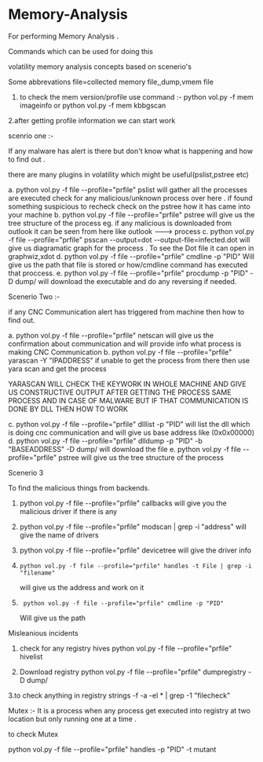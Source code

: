 # Memory-Analysis
For performing Memory Analysis . 

Commands which can be used for doing this 

volatility memory analysis concepts based on scenerio's

Some abbrevations 
file=collected memory file,,dump,vmem file 

1. to check the mem version/profile 
use command :-  python vol.py -f mem imageinfo
or python vol.py -f mem kbbgscan

2.after getting profile information we can start work 

scenrio one :- 

If any malware has alert is there but don't know what is happening and how to find out .

there are many plugins in volatility which might be useful(pslist,pstree etc)

a. python vol.py -f file --profile="prfile" pslist 
	will gather all the processes are executed check for any malicious/unknown process over here . if found 
	something suspicious to recheck check on the pstree how it has came into your machine 
b. python vol.py -f file --profile="prfile" pstree 
	will give us the tree structure of the process eg. if any malicious is downloaded from outlook it can be seen from here 
	like outlook ---> process
c. python vol.py -f file --profile="prfile" psscan --output=dot --output-file=infected.dot
	will give us diagramatic graph for the process . To see the Dot file it can open in graphwiz,xdot
d. python vol.py -f file --profile="prfile" cmdline -p "PID"
	Will give us the path that file is stored or how/cmdline command has executed that proccess.
e. python vol.py -f file --profile="prfile" procdump -p "PID" -D dump/
	will download the executable and do any reversing if needed.


Scenerio Two :- 

if any CNC Communication alert has triggered from machine then how to find out.

a. python vol.py -f file --profile="prfile" netscan 
	will give us the confirmation about communication and will provide info what process is making CNC Communication
b. python vol.py -f file --profile="prfile" yarascan -Y "IPADDRESS"
	if unable to get the process from there then use yara scan and get the process

YARASCAN WILL CHECK THE KEYWORK IN WHOLE MACHINE AND GIVE US CONSTRUCTIVE OUTPUT
AFTER GETTING THE PROCESS SAME PROCESS AND IN CASE OF MALWARE 
BUT IF THAT COMMUNICATION IS DONE BY DLL THEN HOW TO WORK 

c. python vol.py -f file --profile="prfile" dlllist -p "PID"
	will list the dll which is doing cnc communication and will give us base address like (0x0x00000)
d. python vol.py -f file --profile="prfile" dlldump -p "PID" -b "BASEADDRESS" -D dump/
	will download the file 
e. python vol.py -f file --profile="prfile" pstree 
	will give us the tree structure of the process
	

Scenerio 3 

To find the malicious things from backends. 

1.  python vol.py -f file --profile="prfile" callbacks
	will give you the malicious driver if there is any 

2.   python vol.py -f file --profile="prfile" modscan | grep -i "address"
	will give the name of drivers 

3.    python vol.py -f file --profile="prfile" devicetree 
	will give the driver info

4.     python vol.py -f file --profile="prfile" handles -t File | grep -i "filename"
	will give us the address and work on it 

5.      python vol.py -f file --profile="prfile" cmdline -p "PID"
	Will give us the path 




Misleanious incidents 

1. check for any registry hives 
 python vol.py -f file --profile="prfile" hivelist

2. Download registry
  python vol.py -f file --profile="prfile" dumpregistry -D dump/

3.to check anything in registry
  strings -f -a -el * | grep -1 "filecheck"


Mutex :- It is a process when any process get executed into registry at two location but only running one at a time .

to check Mutex 

 python vol.py -f file --profile="prfile" handles -p "PID" -t mutant




